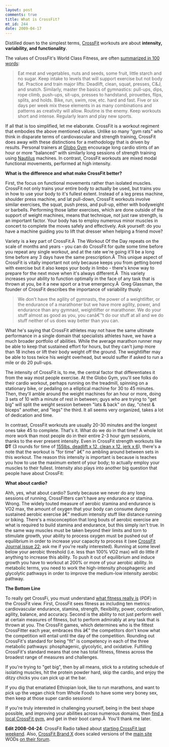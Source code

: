 ```yaml
--- 
layout: post
comments: true
title: What is CrossFit?
mt_id: 244
date: 2009-04-17
---
```

Distilled down to the simplest terms, <a href="http://crossfit.com">CrossFit</a> workouts are about <strong>intensity, variability, and functionality</strong>.

The values of CrossFit's World Class Fitness, are often [summarized in 100 words](http://www.crossfit.com/cf-info/start-how.html):
<blockquote>Eat meat and vegetables, nuts and seeds, some fruit, little starch and no sugar. Keep intake to levels that will support exercise but not body fat. Practice and train major lifts: Deadlift, clean, squat, presses, C&amp;J, and snatch. Similarly, master the basics of gymnastics: pull-ups, dips, rope climb, push-ups, sit-ups, presses to handstand, pirouettes, flips, splits, and holds. Bike, run, swim, row, etc. hard and fast. Five or six days per week mix these elements in as many combinations and patterns as creativity will allow. Routine is the enemy. Keep workouts short and intense. Regularly learn and play new sports.</blockquote>
If all that is too simplified, let me elaborate.  CrossFit is a workout regiment that embodies the above mentioned values.  Unlike so many "gym rats" who think in disparate terms of cardiovascular and strength training, CrossFit does away with these distinctions for a methodology that is driven by results.  Personal trainers at <a href="http://www.urbandictionary.com/define.php?term=Globo%20Gym">Globo Gym</a> encourage long cardio stints of an hour or more "balanced" with similarly long sessions of strength training using <a href="http://www.nautilus.com">Nautilus</a> machines.  In contrast, CrossFit workouts are mixed modal functional movements, performed at high intensity.

<strong>What is the difference and what make CrossFit better?</strong>

First, the focus on functional movements rather than isolated muscles.  CrossFit not only trains your entire body to actually be used, but trains you in how to use your body to it's fullest extent.  Instead of a leg press machine, shoulder press machine, and lat pull-down, CrossFit workouts involve similar exercises, the squat, push press, and pull-up, either with bodyweight or barbells.  Performing those latter exercises, which are done outside of the support of weight machines, means that technique, not just raw strength, is an important factor.  Your body has to employ numerous minor muscles in concert to complete the moves safely and effectively.  Ask yourself: do you have a machine guiding you to lift that dresser when helping a friend move?

Variety is a key part of CrossFit.Â  The Workout Of the Day repeats on the scale of months and years - you can do CrossFit for quite some time before you repeat any single workout, and at the rate we're going it'll be a long time before any 3 days have the same prescription.Â  This unique aspect of CrossFit is vitally important not only because keeps you from getting bored with exercise but it also keeps your body in limbo - there's know way to prepare for the next move when it's always different.Â  This variety increases your ability to function optimally in the face of any task that is thrown at you, be it a new sport or a true emergency.Â  Greg Glassman, the founder of CrossFit describes the importance of variability thusly:
<blockquote>We don't have the agility of gymnasts, the power of a weightlifter, or the endurance of a marathoner but we have more agility, power, and endurance than any gymnast, weightlifter or marathoner. We do your stuff almost as good as you, you canâ€™t do our stuff at all and we do stuff neither of us does way better than you can.</blockquote>
What he's saying that CrossFit athletes may not have the same ultimate performance in a single domain that specialists athletes have, we have a much broader portfolio of abilities. While the average marathon runner may be able to keep that sustained effort for hours, but they can't jump more than 18 inches or lift their body weight off the ground. The weightlifter may be able to toss twice his weight overhead, but would suffer if asked to run a mile or do 20 pull-ups.

The intensity of CrossFit is, to me, the central factor that differentiates it from the way most people exercise.  At the Globo Gym, you'll see folks do their cardio workout, perhaps running on the treadmill, spinning on a stationary bike, or pedaling on a elliptical machine for 30 to 45 minutes.  Then, they'll amble around the weight machines for an hour or more, doing 3 sets of 10 with a minute of rest in between; guys who are trying to "get big" will split the weight session between "lats &amp; back" on day, "chest &amp; biceps" another, and "legs" the third.  It all seems very organized, takes a lot of dedication and time.

In contrast, CrossFit workouts are usually 20-30 minutes and the longest ones take 45 to complete.  That's it.  What do we do in that time?  A whole lot more work than most people do in their entire 2-3 hour gym sessions, thanks to the ever present intensity.  Even in CrossFit strength workouts like <strong>DT</strong> (3 rounds for time of <a href="http://www.crossfit.com/cf-info/faq.html#WOD1">155lbs. deadlift x 12, clean x 12, jerk x 6</a>), there's a note that the workout is "for time" â€” no ambling around between sets in this workout.  The reason this intensity is important is because is teaches you how to use the maximum extent of your body; to actually employ your muscles to their fullest.  Intensity also plays into another big question that people have about CrossFit:

<strong>What about cardio?</strong>

Ahh, yes, what about cardio?  Surely because we never do any long sessions of running, CrossFitters can't have any endurance or stamina.  Wrong.  The widely touted measure of aerobic stamina and endurance is VO2 max, the amount of oxygen that your body can consume during sustained aerobic exercise â€” medium intensity stuff like distance running or biking.  There's a misconception that long bouts of aerobic exercise are what is required to build stamina and endurance, but this simply isn't true.  In the same way muscles must be taken beyond their limits and torn to stimulate growth, your ability to process oxygen must be pushed out of equilibrium in order to increase your capacity to process it (see <a href="http://journal.crossfit.com/2004/06/what-about-cardio-by-greg-glas.tpl">CrossFit Journal issue 22</a>; ask me if you're really interested).  Running at some level below your aerobic threshold (i.e. less than 100% VO2 max) will do little if anything to increase this ability.  To push it out of equilibrium and induce growth you have to workout at 200% or more of your aerobic ability.  In metabolic terms, you need to work the high-intensity phosphagenic and glycolytic pathways in order to improve the medium-low intensity aerobic pathway.

<strong>The Bottom Line</strong>

To really get CrossFi, you must understand <a href="http://library.crossfit.com/free/pdf/CFJ-trial.pdf">what fitness really is</a> (PDF) in the CrossFit view.  First, CrossFit sees fitness as including ten metrics: cardiovascular endurance, stamina, strength, flexibility, power, coordination, agility, balance, and accuracy.  Second is the ability to not just perform well at certain measures of fitness, but to perform admirably at any task that is thrown at you.  The CrossFit games, which determines who is the fittest CrossFitter each year, embraces this â€” the competitors don't know what the competition will entail until the day of the competition.  Rounding out CrossFit's standard for being "fit" is competency in each of the three metabolic pathways: phosphagenic, glycolytic, and oxidative.  Fulfilling CrossFit's standard means that one has total fitness, fitness across the broadest range of measures and challenges.

If you're trying to "get big", then by all means, stick to a rotating schedule of isolating muscles, hit the protein powder hard, skip the cardio, and enjoy the ditzy chicks you can pick up at the bar.

If you dig that ematiated Ethiopian look, like to run marathons, and want to pick up the vegan chick from Whole Foods to have some very boney sex, then keep at those super cardio sessions!

If you're truly interested in challenging yourself, being in the best shape possible, and improving your abilities across numerous domains, then <a href="http://www.crossfit.com/cf-affiliates/">find a local CrossFit gym</a>, and get in their boot camp.Â  You'll thank me later.

<strong>Edit 2008-04-24</strong>: CrossFit Radio talked about <a href="http://journal.crossfit.com/2009/04/crossfit-radio-weekend-edition-7-090419.tpl">starting CrossFit last weekend</a>.  Also, <a href="http://www.crossfitbrandx.com">CrossFit Brand X</a> does scaled versions of the <a href="http://crossfit.com">main site</a> WODs <a href="http://www.crossfitbrandx.com/index.php/forums/viewforum/16/">on their forum</a>.
